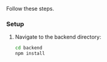 Follow these steps.

### Setup

1. Navigate to the backend directory:
   ```bash
   cd backend
   npm install
   ```
